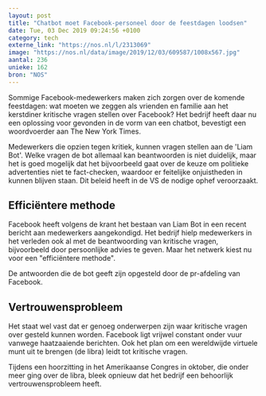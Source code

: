 ```yaml
---
layout: post
title: "Chatbot moet Facebook-personeel door de feestdagen loodsen"
date: Tue, 03 Dec 2019 09:24:56 +0100
category: tech
externe_link: "https://nos.nl/l/2313069"
image: "https://nos.nl/data/image/2019/12/03/609587/1008x567.jpg"
aantal: 236
unieke: 162
bron: "NOS"
---
```


<p>Sommige Facebook-medewerkers maken zich zorgen over de komende feestdagen: wat moeten we zeggen als vrienden en familie aan het kerstdiner kritische vragen stellen over Facebook? Het bedrijf heeft daar nu een oplossing voor gevonden in de vorm van een chatbot, bevestigt een woordvoerder aan The New York Times.</p>
<p>Medewerkers die opzien tegen kritiek, kunnen vragen stellen aan de 'Liam Bot'. Welke vragen de bot allemaal kan beantwoorden is niet duidelijk, maar het is goed mogelijk dat het bijvoorbeeld gaat over de keuze om politieke advertenties niet te fact-checken, waardoor er feitelijke onjuistheden in kunnen blijven staan. Dit beleid heeft in de VS de nodige ophef veroorzaakt.</p>
<h2>Efficiëntere methode</h2>
<p>Facebook heeft volgens de krant het bestaan van Liam Bot in een recent bericht aan medewerkers aangekondigd. Het bedrijf hielp medewerkers in het verleden ook al met de beantwoording van kritische vragen, bijvoorbeeld door persoonlijke advies te geven. Maar het netwerk kiest nu voor een "efficiëntere methode".</p>
<p>De antwoorden die de bot geeft zijn opgesteld door de pr-afdeling van Facebook.</p>
<h2>Vertrouwensprobleem</h2>
<p>Het staat wel vast dat er genoeg onderwerpen zijn waar kritische vragen over gesteld kunnen worden. Facebook ligt vrijwel constant onder vuur vanwege haatzaaiende berichten. Ook het plan om een wereldwijde virtuele munt uit te brengen (de libra) leidt tot kritische vragen.</p>
<p>Tijdens een hoorzitting in het Amerikaanse Congres in oktober, die onder meer ging over de libra, bleek opnieuw dat het bedrijf een behoorlijk vertrouwensprobleem heeft.</p>
